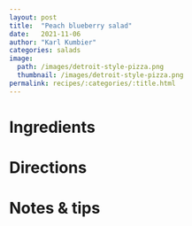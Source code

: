 ```yaml
---
layout: post
title:  "Peach blueberry salad"
date:   2021-11-06
author: "Karl Kumbier"
categories: salads
image:
  path: /images/detroit-style-pizza.png
  thumbnail: /images/detroit-style-pizza.png
permalink: recipes/:categories/:title.html
---
```


# Ingredients

# Directions

# Notes & tips
